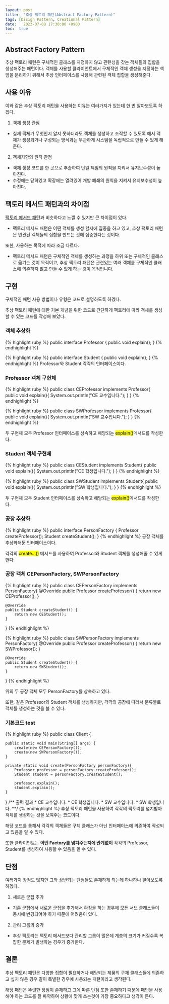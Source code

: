 ```yaml
---
layout: post
title:  "추상 팩토리 패턴(Abstract Factory Pattern)"
tags: [Disign Pattern, Creational Pattern]
date:   2023-07-08 17:30:00 +0900
toc:  true
---
```


## Abstract Factory Pattern

추상 팩토리 패턴은 구체적인 클래스를 지정하지 않고 관련성을 갖는 객체들의 집합을 생성해주는 패턴이다. 객체를 사용할 클라이언트에서 구체적인 객체 생성을 지정하는 책임을 분리하기 위해서 추상 인터페이스를 사용해 관련된 객체 집합을 생성해준다.

## 사용 이유
이와 같은 추상 팩토리 패턴을 사용하는 이유는 여러가지가 있는데 한 번 알아보도록 하겠다.


1. 객체 생성 관점
- 실제 객체가 무엇인지 알지 못하더라도 객체를 생성하고 조작할 수 있도록 해서 객체가 생성되거나 구성되는 방식과는 무관하게 시스템을 독립적으로 만들 수 있게 해준다.
2. 객체지향의 원칙 관점
- 객체 생성 코드를 한 곳으로 추출하여 단일 책임의 원칙을 지켜서 유지보수성이 높아진다.
- 수정에는 닫혀있고 확장에는 열려있어 개방 폐쇄의 원칙을 지켜서 유지보수성이 높아진다.


## 팩토리 메서드 패턴과의 차이점

<a href="https://seeungmin.github.io/2023/07/03/Factory-Method-Pattern/">팩토리 메서드 패턴</a>과 비슷하다고 느낄 수 있지만 큰 차이점이 있다.

- 팩토리 메서드 패턴은 어떤 객체를 생성 할지에 집중을 하고 있고, 추상 팩토리 패턴은 연관된 객체들의 집합을 만드는 것에 집중한다는 것이다.

또한, 사용하는 목적에 따라 조금 다르다.

- 팩토리 메서드 패턴은 구체적인 객체를 생성하는 과정을 하위 또는 구체적인 클래스로 옮기는 것이 목적이고, 추상 팩토리 패턴은 관련있는 여러 객체를 구체적인 클래스에 의존하지 않고 만들 수 있게 하는 것이 목적입니다.


## 구현
구체적인 패턴 사용 방법이나 유형은 코드로 설명하도록 하겠다.

추상 팩토리 패턴에 대한 기본 개념을 위한 코드로 간단하게 팩토리에 따라 객체를 생성할 수 있는 코드를 작성해 보았다.

### 객체 추상화
{% highlight ruby %}
public interface Professor {
    public void explain();
}
{% endhighlight %}

{% highlight ruby %}
public interface Student {
    public void explain();
}
{% endhighlight %}
Professor와 Student 각각의 인터페이스이다.

### Professor 객체 구현체
{% highlight ruby %}
public class CEProfessor implements Professor{
    public void explain(){
        System.out.println("CE 교수입니다.");
    }
}
{% endhighlight %}

{% highlight ruby %}
public class SWProfessor implements Professor{
    public void explain(){
        System.out.println("SW 교수입니다.");
    }
}
{% endhighlight %}

두 구현체 모두 Professor 인터페이스를 상속하고 해당되는 <mark>explain()</mark>메서드를 작성한다.

### Student 객체 구현체
{% highlight ruby %}
public class CEStudent implements Student{
    public void explain(){
        System.out.println("CE 학생입니다.");
    }
}
{% endhighlight %}

{% highlight ruby %}
public class SWStudent implements Student{
    public void explain(){
        System.out.println("SW 학생입니다.");
    }
}
{% endhighlight %}

두 구현체 모두 Student 인터페이스를 상속하고 해당되는 <mark>explain()</mark>메서드를 작성한다.

### 공장 추상화
{% highlight ruby %}
public interface PersonFactory {
    Professor createProfessor();
    Student createStudent();
}
{% endhighlight %}
공장 객체를 추상화해둔 인터페이스이다.

각각의 <mark>create...()</mark> 메서드를 사용하여 Professor와 Student 객체를 생성해줄 수 있게 한다.


### 공장 객체 CEPersonFactory, SWPersonFactory
{% highlight ruby %}
public class CEPersonFactory implements PersonFactory{
    @Override
    public Professor createProfessor() {
        return new CEProfessor();
    }

    @Override
    public Student createStudent() {
        return new CEStudent();
    }
}
{% endhighlight %}

{% highlight ruby %}
public class SWPersonFactory implements PersonFactory{
    @Override
    public Professor createProfessor() {
        return new SWProfessor();
    }

    @Override
    public Student createStudent() {
        return new SWStudent();
    }
}
{% endhighlight %}

위의 두 공장 객체 모두 PersonFactory를 상속하고 있다.

또한, 같은 Professor와 Student 객체를 생성하지만, 각각의 공장에 따라서 분류별로 객체를 생성하는 것을 볼 수 있다.

### 기본코드 test
{% highlight ruby %}
public class Client {

    public static void main(String[] args) {
        create(new CEPersonFactory());
        create(new SWPersonFactory());
    }

    private static void create(PersonFactory personFactory){
        Professor professor = personFactory.createProfessor();
        Student student = personFactory.createStudent();

        professor.explain();
        student.explain();
    }
}
    /** 출력 결과
        * CE 교수입니다.
        * CE 학생입니다.
        * SW 교수입니다.
        * SW 학생입니다. 
        **/
{% endhighlight %}
추상 팩토리 패턴을 사용하여 각각의 팩토리를 넘겨받아 객체를 생성하는 것을 보여주는 코드이다.

해당 코드를 통해서 각각의 객체들은 구체 클래스가 아닌 인터페이스에 의존하여 작성되고 있음을 알 수 있다.

또한 클라이언트는 **어떤 Factory를 넘겨주는지에 관계없이** 각각의 Professor, Student를 생성하여 사용할 수 있음을 알 수 있다.

## 단점
여러가지 장점도 많지만 그와 상반되는 단점들도 존재하게 되는데 하나하나 알아보도록 하겠다.

1. 새로운 군집 추가
- 기존 군집에서 새로운 군집을 추가해서 확장을 하는 경우에 모든 서브 클래스들이 동시에 변경되어야 하기 때문에 어려움이 있다.
2. 관리 그룹의 증가
- 추상 팩토리는 팩토리 메서드보다 관리할 그룹이 많은데 계층의 크기가 커질수록 복잡한 문제가 발생하는 경우가 증가한다.

## 결론
추상 팩토리 패턴은 다양한 집합이 필요하거나 해당되는 제품의 구체 클래스들에 의존하고 싶지 않은 경우 같이 특별한 경우에 사용되는 패턴이라고 생각된다.

해당 패턴은 뚜렷한 장점이 존재하고 그에 따른 단점 또한 존재하기 때문에 패턴을 사용해야 하는 코드를 잘 파악하여 상황에 맞게 쓰는것이 가장 중요하다고 생각이 든다.